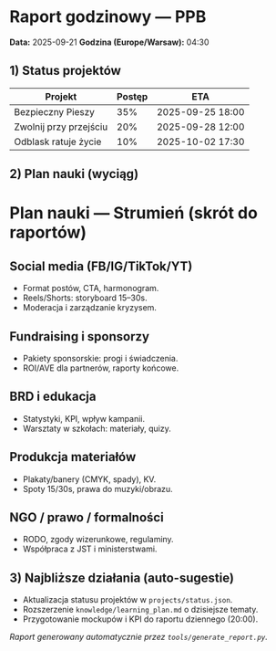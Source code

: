 # Raport godzinowy — PPB
**Data:** 2025-09-21  **Godzina (Europe/Warsaw):** 04:30

## 1) Status projektów
| Projekt | Postęp | ETA |
|--------|--------|-----|
| Bezpieczny Pieszy | 35% | 2025-09-25 18:00 |
| Zwolnij przy przejściu | 20% | 2025-09-28 12:00 |
| Odblask ratuje życie | 10% | 2025-10-02 17:30 |

## 2) Plan nauki (wyciąg)
# Plan nauki — Strumień (skrót do raportów)

## Social media (FB/IG/TikTok/YT)
- Format postów, CTA, harmonogram.
- Reels/Shorts: storyboard 15–30s.
- Moderacja i zarządzanie kryzysem.

## Fundraising i sponsorzy
- Pakiety sponsorskie: progi i świadczenia.
- ROI/AVE dla partnerów, raporty końcowe.

## BRD i edukacja
- Statystyki, KPI, wpływ kampanii.
- Warsztaty w szkołach: materiały, quizy.

## Produkcja materiałów
- Plakaty/banery (CMYK, spady), KV.
- Spoty 15/30s, prawa do muzyki/obrazu.

## NGO / prawo / formalności
- RODO, zgody wizerunkowe, regulaminy.
- Współpraca z JST i ministerstwami.


## 3) Najbliższe działania (auto-sugestie)
- Aktualizacja statusu projektów w `projects/status.json`.
- Rozszerzenie `knowledge/learning_plan.md` o dzisiejsze tematy.
- Przygotowanie mockupów i KPI do raportu dziennego (20:00).

*Raport generowany automatycznie przez `tools/generate_report.py`.*
